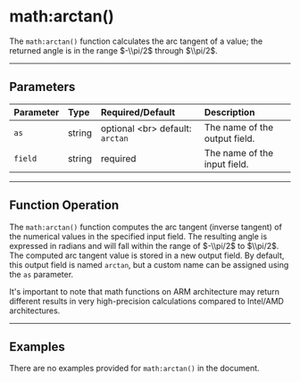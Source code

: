 # math:arctan()

The `math:arctan()` function calculates the arc tangent of a value; the returned angle is in the range $-\\pi/2$ through $\\pi/2$.

***

## Parameters

| Parameter | Type | Required/Default | Description |
| :--- | :--- | :--- | :--- |
| `as` | string | optional \<br\> default: `arctan` | The name of the output field. |
| `field` | string | required | The name of the input field. |

***

## Function Operation

The `math:arctan()` function computes the arc tangent (inverse tangent) of the numerical values in the specified input field. The resulting angle is expressed in radians and will fall within the range of $-\\pi/2$ to $\\pi/2$. The computed arc tangent value is stored in a new output field. By default, this output field is named `arctan`, but a custom name can be assigned using the `as` parameter.

It's important to note that math functions on ARM architecture may return different results in very high-precision calculations compared to Intel/AMD architectures.

***

## Examples

There are no examples provided for `math:arctan()` in the document.